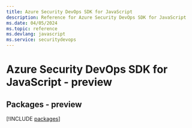 ```yaml
---
title: Azure Security DevOps SDK for JavaScript
description: Reference for Azure Security DevOps SDK for JavaScript
ms.date: 04/05/2024
ms.topic: reference
ms.devlang: javascript
ms.service: securitydevops
---
```

# Azure Security DevOps SDK for JavaScript - preview
## Packages - preview
[!INCLUDE [packages](security-devops-index.md)]